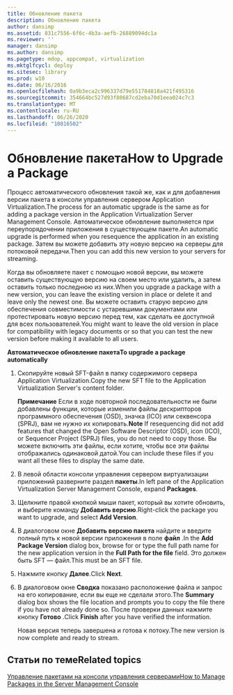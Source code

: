 ```yaml
---
title: Обновление пакета
description: Обновление пакета
author: dansimp
ms.assetid: 831c7556-6f6c-4b3a-aefb-26889094dc1a
ms.reviewer: ''
manager: dansimp
ms.author: dansimp
ms.pagetype: mdop, appcompat, virtualization
ms.mktglfcycl: deploy
ms.sitesec: library
ms.prod: w10
ms.date: 06/16/2016
ms.openlocfilehash: 0a9b3eca2c996337d79e551784818a421f495316
ms.sourcegitcommit: 354664bc527d93f80687cd2eba70d1eea024c7c3
ms.translationtype: MT
ms.contentlocale: ru-RU
ms.lasthandoff: 06/26/2020
ms.locfileid: "10816502"
---
```

# <span data-ttu-id="85356-103">Обновление пакета</span><span class="sxs-lookup"><span data-stu-id="85356-103">How to Upgrade a Package</span></span>


<span data-ttu-id="85356-104">Процесс автоматического обновления такой же, как и для добавления версии пакета в консоли управления сервером Application Virtualization.</span><span class="sxs-lookup"><span data-stu-id="85356-104">The process for an automatic upgrade is the same as for adding a package version in the Application Virtualization Server Management Console.</span></span> <span data-ttu-id="85356-105">Автоматическое обновление выполняется при переупорядочении приложения в существующем пакете.</span><span class="sxs-lookup"><span data-stu-id="85356-105">An automatic upgrade is performed when you resequence the application in an existing package.</span></span> <span data-ttu-id="85356-106">Затем вы можете добавить эту новую версию на серверы для потоковой передачи.</span><span class="sxs-lookup"><span data-stu-id="85356-106">Then you can add this new version to your servers for streaming.</span></span>

<span data-ttu-id="85356-107">Когда вы обновляете пакет с помощью новой версии, вы можете оставить существующую версию на своем место или удалить, а затем оставить только последнюю из них.</span><span class="sxs-lookup"><span data-stu-id="85356-107">When you upgrade a package with a new version, you can leave the existing version in place or delete it and leave only the newest one.</span></span> <span data-ttu-id="85356-108">Вы можете оставить старую версию для обеспечения совместимости с устаревшими документами или протестировать новую версию перед тем, как сделать ее доступной для всех пользователей.</span><span class="sxs-lookup"><span data-stu-id="85356-108">You might want to leave the old version in place for compatibility with legacy documents or so that you can test the new version before making it available to all users.</span></span>

**<span data-ttu-id="85356-109">Автоматическое обновление пакета</span><span class="sxs-lookup"><span data-stu-id="85356-109">To upgrade a package automatically</span></span>**

1.  <span data-ttu-id="85356-110">Скопируйте новый SFT-файл в папку содержимого сервера Application Virtualization.</span><span class="sxs-lookup"><span data-stu-id="85356-110">Copy the new SFT file to the Application Virtualization Server's content folder.</span></span>

    <span data-ttu-id="85356-111">**Примечание**  Если в ходе повторной последовательности не были добавлены функции, которые изменили файлы дескрипторов программного обеспечения (OSD), значка (ICO) или секвенсора (SPRJ), вам не нужно их копировать.</span><span class="sxs-lookup"><span data-stu-id="85356-111">**Note** If resequencing did not add features that changed the Open Software Descriptor (OSD), icon (ICO), or Sequencer Project (SPRJ) files, you do not need to copy those.</span></span> <span data-ttu-id="85356-112">Вы можете включить эти файлы, если хотите, чтобы все эти файлы отображались одинаковой датой.</span><span class="sxs-lookup"><span data-stu-id="85356-112">You can include these files if you want all these files to display the same date.</span></span>

     

2.  <span data-ttu-id="85356-113">В левой области консоли управления сервером виртуализации приложений разверните раздел **пакеты**.</span><span class="sxs-lookup"><span data-stu-id="85356-113">In left pane of the Application Virtualization Server Management Console, expand **Packages**.</span></span>

3.  <span data-ttu-id="85356-114">Щелкните правой кнопкой мыши пакет, который вы хотите обновить, и выберите команду **Добавить версию**.</span><span class="sxs-lookup"><span data-stu-id="85356-114">Right-click the package you want to upgrade, and select **Add Version**.</span></span>

4.  <span data-ttu-id="85356-115">В диалоговом окне **Добавить версию пакета** найдите и введите полный путь к новой версии приложения в поле **файл** .</span><span class="sxs-lookup"><span data-stu-id="85356-115">In the **Add Package Version** dialog box, browse for or type the full path name for the new application version in the **Full Path for the file** field.</span></span> <span data-ttu-id="85356-116">Это должен быть SFT — файл.</span><span class="sxs-lookup"><span data-stu-id="85356-116">This must be an SFT file.</span></span>

5.  <span data-ttu-id="85356-117">Нажмите кнопку **Далее**.</span><span class="sxs-lookup"><span data-stu-id="85356-117">Click **Next**.</span></span>

6.  <span data-ttu-id="85356-118">В диалоговом окне **Сводка** показано расположение файла и запрос на его копирование, если вы еще не сделали этого.</span><span class="sxs-lookup"><span data-stu-id="85356-118">The **Summary** dialog box shows the file location and prompts you to copy the file there if you have not already done so.</span></span> <span data-ttu-id="85356-119">После проверки данных нажмите кнопку **Готово** .</span><span class="sxs-lookup"><span data-stu-id="85356-119">Click **Finish** after you have verified the information.</span></span>

    <span data-ttu-id="85356-120">Новая версия теперь завершена и готова к потоку.</span><span class="sxs-lookup"><span data-stu-id="85356-120">The new version is now complete and ready to stream.</span></span>

## <span data-ttu-id="85356-121">Статьи по теме</span><span class="sxs-lookup"><span data-stu-id="85356-121">Related topics</span></span>


[<span data-ttu-id="85356-122">Управление пакетами на консоли управления серверами</span><span class="sxs-lookup"><span data-stu-id="85356-122">How to Manage Packages in the Server Management Console</span></span>](how-to-manage-packages-in-the-server-management-console.md)

 

 





